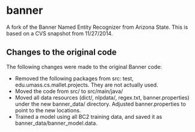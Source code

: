 banner
======

A fork of the Banner Named Entity Recognizer from Arizona State.
This is based on a CVS snapshot from 11/27/2014.

Changes to the original code
----------------------------

The following changes were made to the original Banner code:
* Removed the following packages from src: test, edu.umass.cs.mallet.projects. They are not actually used.
* Moved the code from src/ to src/main/java/
* Moved all data resources (dict/, nlpdata/, regex.txt, banner.properties) under the new banner_data/ directory. Adjusted banner.properties to point to the new locations.
* Trained a model using all BC2 training data, and saved it as banner_data/banner_model.data.

